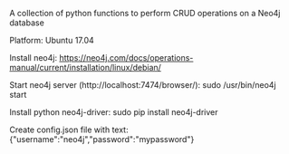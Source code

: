 A collection of python functions to perform CRUD operations on a Neo4j database

Platform:
  Ubuntu 17.04

Install neo4j:
  https://neo4j.com/docs/operations-manual/current/installation/linux/debian/

Start neo4j server (http://localhost:7474/browser/):
  sudo /usr/bin/neo4j start

Install python neo4j-driver:
  sudo pip install neo4j-driver

Create config.json file with text:
{"username":"neo4j","password":"mypassword"}
